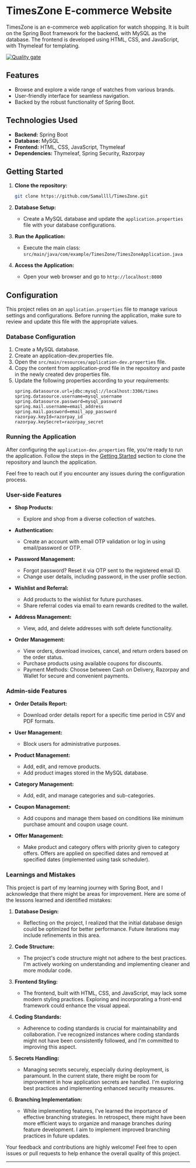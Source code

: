 # TimesZone E-commerce Website

TimesZone is an e-commerce web application for watch shopping. It is built on the Spring Boot framework for the backend, with MySQL as the database. The frontend is developed using HTML, CSS, and JavaScript, with Thymeleaf for templating.

[![Quality gate](http://localhost:9000/api/project_badges/quality_gate?project=TimesZone&token=sqb_9225548ec1382d80a0e9509cd1e5cfde166092c5)](http://localhost:9000/dashboard?id=TimesZone)

## Features
- Browse and explore a wide range of watches from various brands.
- User-friendly interface for seamless navigation.
- Backed by the robust functionality of Spring Boot.

## Technologies Used
- **Backend:** Spring Boot
- **Database:** MySQL
- **Frontend:** HTML, CSS, JavaScript, Thymeleaf
- **Dependencies:** Thymeleaf, Spring Security, Razorpay

## Getting Started
1. **Clone the repository:**
    ```bash
    git clone https://github.com/Samallll/TimesZone.git
    ```

2. **Database Setup:**
    - Create a MySQL database and update the `application.properties` file with your database configurations.

3. **Run the Application:**
    - Execute the main class: `src/main/java/com/example/TimesZone/TimesZoneApplication.java`

4. **Access the Application:**
    - Open your web browser and go to `http://localhost:8080`

## Configuration
This project relies on an `application.properties` file to manage various settings and configurations. Before running the application, make sure to review and update this file with the appropriate values.

### Database Configuration
1. Create a MySQL database.
2. Create an application-dev.properties file.
3. Open the `src/main/resources/application-dev.properties` file.
4. Copy the content from application-prod file in the repository and paste in the newly created dev properties file.
5. Update the following properties according to your requirements:
    ```properties
    spring.datasource.url=jdbc:mysql://localhost:3306/times
    spring.datasource.username=mysql_username
    spring.datasource.password=mysql_password
    spring.mail.username=email_address
    spring.mail.password=email_app_password
    razorpay.keyId=razorpay_id
    razorpay.keySecret=razorpay_secret
    ```

### Running the Application
After configuring the `application-dev.properties` file, you're ready to run the application. Follow the steps in the [Getting Started](#getting-started) section to clone the repository and launch the application.

Feel free to reach out if you encounter any issues during the configuration process.

### User-side Features
- **Shop Products:**
    - Explore and shop from a diverse collection of watches.

- **Authentication:**
    - Create an account with email OTP validation or log in using email/password or OTP.

- **Password Management:**
    - Forgot password? Reset it via OTP sent to the registered email ID.
    - Change user details, including password, in the user profile section.

- **Wishlist and Referral:**
    - Add products to the wishlist for future purchases.
    - Share referral codes via email to earn rewards credited to the wallet.

- **Address Management:**
    - View, add, and delete addresses with soft delete functionality.

- **Order Management:**
    - View orders, download invoices, cancel, and return orders based on the order status.
    - Purchase products using available coupons for discounts.
    - Payment Methods: Choose between Cash on Delivery, Razorpay and Wallet for secure and convenient payments.

### Admin-side Features
- **Order Details Report:**
    - Download order details report for a specific time period in CSV and PDF formats.

- **User Management:**
    - Block users for administrative purposes.

- **Product Management:**
    - Add, edit, and remove products.
    - Add product images stored in the MySQL database.

- **Category Management:**
    - Add, edit, and manage categories and sub-categories.

- **Coupon Management:**
    - Add coupons and manage them based on conditions like minimum purchase amount and coupon usage count.

- **Offer Management:**
    - Make product and category offers with priority given to category offers. Offers are applied on specified dates and removed at specified dates (implemented using task scheduler).

### Learnings and Mistakes
This project is part of my learning journey with Spring Boot, and I acknowledge that there might be areas for improvement. Here are some of the lessons learned and identified mistakes:

1. **Database Design:**
    - Reflecting on the project, I realized that the initial database design could be optimized for better performance. Future iterations may include refinements in this area.

2. **Code Structure:**
    - The project's code structure might not adhere to the best practices. I'm actively working on understanding and implementing cleaner and more modular code.

3. **Frontend Styling:**
    - The frontend, built with HTML, CSS, and JavaScript, may lack some modern styling practices. Exploring and incorporating a front-end framework could enhance the visual appeal.

4. **Coding Standards:**
    - Adherence to coding standards is crucial for maintainability and collaboration. I've recognized instances where coding standards might not have been consistently followed, and I'm committed to improving this aspect.

5. **Secrets Handling:**
    - Managing secrets securely, especially during deployment, is paramount. In the current state, there might be room for improvement in how application secrets are handled. I'm exploring best practices and implementing enhanced security measures.

6. **Branching Implementation:**
    - While implementing features, I've learned the importance of effective branching strategies. In retrospect, there might have been more efficient ways to organize and manage branches during feature development. I aim to implement improved branching practices in future updates.

Your feedback and contributions are highly welcome! Feel free to open issues or pull requests to help enhance the overall quality of this project.

---
